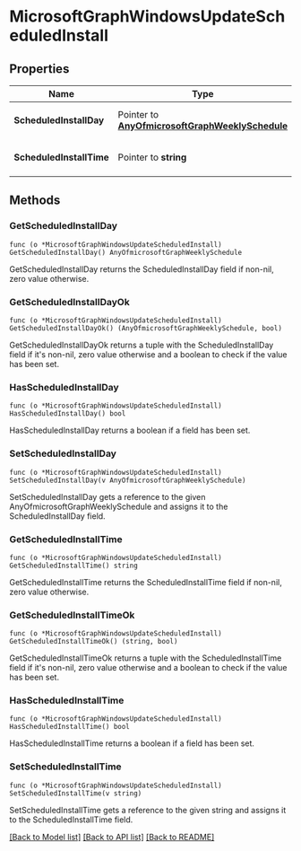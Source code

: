 # MicrosoftGraphWindowsUpdateScheduledInstall

## Properties

Name | Type | Description | Notes
------------ | ------------- | ------------- | -------------
**ScheduledInstallDay** | Pointer to [**AnyOfmicrosoftGraphWeeklySchedule**](anyOf&lt;microsoft.graph.weeklySchedule&gt;.md) | Scheduled Install Day in week | [optional] 
**ScheduledInstallTime** | Pointer to **string** | Scheduled Install Time during day | [optional] 

## Methods

### GetScheduledInstallDay

`func (o *MicrosoftGraphWindowsUpdateScheduledInstall) GetScheduledInstallDay() AnyOfmicrosoftGraphWeeklySchedule`

GetScheduledInstallDay returns the ScheduledInstallDay field if non-nil, zero value otherwise.

### GetScheduledInstallDayOk

`func (o *MicrosoftGraphWindowsUpdateScheduledInstall) GetScheduledInstallDayOk() (AnyOfmicrosoftGraphWeeklySchedule, bool)`

GetScheduledInstallDayOk returns a tuple with the ScheduledInstallDay field if it's non-nil, zero value otherwise
and a boolean to check if the value has been set.

### HasScheduledInstallDay

`func (o *MicrosoftGraphWindowsUpdateScheduledInstall) HasScheduledInstallDay() bool`

HasScheduledInstallDay returns a boolean if a field has been set.

### SetScheduledInstallDay

`func (o *MicrosoftGraphWindowsUpdateScheduledInstall) SetScheduledInstallDay(v AnyOfmicrosoftGraphWeeklySchedule)`

SetScheduledInstallDay gets a reference to the given AnyOfmicrosoftGraphWeeklySchedule and assigns it to the ScheduledInstallDay field.

### GetScheduledInstallTime

`func (o *MicrosoftGraphWindowsUpdateScheduledInstall) GetScheduledInstallTime() string`

GetScheduledInstallTime returns the ScheduledInstallTime field if non-nil, zero value otherwise.

### GetScheduledInstallTimeOk

`func (o *MicrosoftGraphWindowsUpdateScheduledInstall) GetScheduledInstallTimeOk() (string, bool)`

GetScheduledInstallTimeOk returns a tuple with the ScheduledInstallTime field if it's non-nil, zero value otherwise
and a boolean to check if the value has been set.

### HasScheduledInstallTime

`func (o *MicrosoftGraphWindowsUpdateScheduledInstall) HasScheduledInstallTime() bool`

HasScheduledInstallTime returns a boolean if a field has been set.

### SetScheduledInstallTime

`func (o *MicrosoftGraphWindowsUpdateScheduledInstall) SetScheduledInstallTime(v string)`

SetScheduledInstallTime gets a reference to the given string and assigns it to the ScheduledInstallTime field.


[[Back to Model list]](../README.md#documentation-for-models) [[Back to API list]](../README.md#documentation-for-api-endpoints) [[Back to README]](../README.md)


